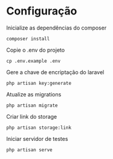 # Configuração
Inicialize as dependências do composer
```
composer install
```
Copie o .env do projeto
```
cp .env.example .env
```
Gere a chave de encriptação do laravel
```
php artisan key:generate
```
Atualize as migrations
```
php artisan migrate
```
Criar link do storage
```
php artisan storage:link
```
Iniciar servidor de testes
```
php artisan serve
```